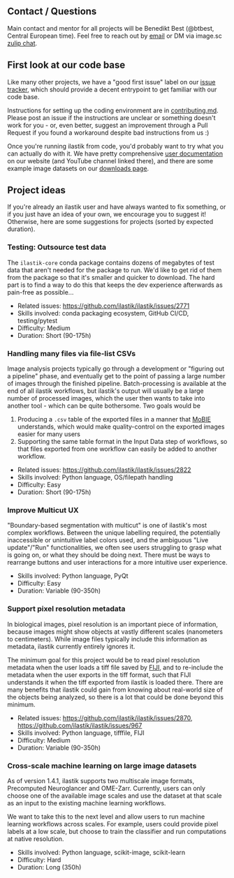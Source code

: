 ## Contact / Questions

Main contact and mentor for all projects will be Benedikt Best (@btbest, Central European time). Feel free to reach out by [email](mailto:team@ilastik.org) or DM via image.sc [zulip chat](https://imagesc.zulipchat.com/#user/614676).

## First look at our code base

Like many other projects, we have a "good first issue" label on our [issue tracker](https://github.com/ilastik/ilastik/issues?q=is%3Aissue%20state%3Aopen%20label%3A%22good%20first%20issue%22), which should provide a decent entrypoint to get familiar with our code base.

Instructions for setting up the coding environment are in [contributing.md](https://github.com/ilastik/ilastik/blob/main/CONTRIBUTING.md).
Please post an issue if the instructions are unclear or something doesn't work for you - or, even better, suggest an improvement through a Pull Request if you found a workaround despite bad instructions from us :)

Once you're running ilastik from code, you'd probably want to try what you can actually do with it. We have pretty comprehensive [user documentation](https://www.ilastik.org/documentation/) on our website (and YouTube channel linked there), and there are some example image datasets on our [downloads page](https://www.ilastik.org/download).

## Project ideas

If you're already an ilastik user and have always wanted to fix something, or if you just have an idea of your own, we encourage you to suggest it! Otherwise, here are some suggestions for projects (sorted by expected duration).

### Testing: Outsource test data

The `ilastik-core` conda package contains dozens of megabytes of test data that aren't needed for the package to run.
We'd like to get rid of them from the package so that it's smaller and quicker to download.
The hard part is to find a way to do this that keeps the dev experience afterwards as pain-free as possible...

* Related issues: https://github.com/ilastik/ilastik/issues/2771
* Skills involved: conda packaging ecosystem, GitHub CI/CD, testing/pytest
* Difficulty: Medium
* Duration: Short (90-175h)

### Handling many files via file-list CSVs

Image analysis projects typically go through a development or "figuring out a pipeline" phase, and eventually get to the point of passing a large number of images through the finished pipeline.
Batch-processing is available at the end of all ilastik workflows, but ilastik's output will usually be a large number of processed images, which the user then wants to take into another tool - which can be quite bothersome.
Two goals would be 

1. Producing a `.csv` table of the exported files in a manner that [MoBIE](https://mobie.github.io/) understands, which would make quality-control on the exported images easier for many users
2. Supporting the same table format in the Input Data step of workflows, so that files exported from one workflow can easily be added to another workflow.

* Related issues: https://github.com/ilastik/ilastik/issues/2822
* Skills involved: Python language, OS/filepath handling
* Difficulty: Easy
* Duration: Short (90-175h)

### Improve Multicut UX

"Boundary-based segmentation with multicut" is one of ilastik's most complex workflows.
Between the unique labelling required, the potentially inaccessible or unintuitive label colors used, and the ambiguous "Live update"/"Run" functionalities, we often see users struggling to grasp what is going on, or what they should be doing next.
There must be ways to rearrange buttons and user interactions for a more intuitive user experience.

* Skills involved: Python language, PyQt
* Difficulty: Easy
* Duration: Variable (90-350h)

### Support pixel resolution metadata

In biological images, pixel resolution is an important piece of information, because images might show objects at vastly different scales (nanometers to centimeters).
While image files typically include this information as metadata, ilastik currently entirely ignores it.

The minimum goal for this project would be to read pixel resolution metadata when the user loads a tiff file saved by [FIJI](https://fiji.sc/), and to re-include the metadata when the user exports in the tiff format, such that FIJI understands it when the tiff exported from ilastik is loaded there.
There are many benefits that ilastik could gain from knowing about real-world size of the objects being analyzed, so there is a lot that could be done beyond this minimum.

* Related issues: https://github.com/ilastik/ilastik/issues/2870, https://github.com/ilastik/ilastik/issues/967
* Skills involved: Python language, tifffile, FIJI
* Difficulty: Medium
* Duration: Variable (90-350h)

### Cross-scale machine learning on large image datasets

As of version 1.4.1, ilastik supports two multiscale image formats, Precomputed Neuroglancer and OME-Zarr.
Currently, users can only choose one of the available image scales and use the dataset at that scale as an input to the existing machine learning workflows.

We want to take this to the next level and allow users to run machine learning workflows across scales.
For example, users could provide pixel labels at a low scale, but choose to train the classifier and run computations at native resolution.

* Skills involved: Python language, scikit-image, scikit-learn
* Difficulty: Hard
* Duration: Long (350h)
